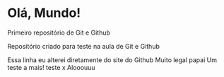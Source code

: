 # Olá, Mundo!
 Primeiro repositório de Git e Github

Repositório criado para teste na aula de Git e Github

Essa linha eu alterei diretamente do site do Github
Muito legal papai
Um teste a mais!
teste x
Alooouuu
